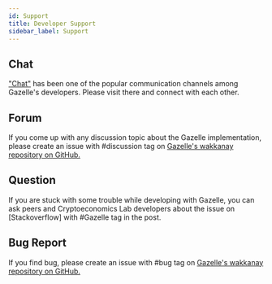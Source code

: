 ```yaml
---
id: Support
title: Developer Support
sidebar_label: Support
---
```


## Chat

["Chat"]() has been one of the popular communication channels among Gazelle's developers. Please visit there and connect with each other.

## Forum

If you come up with any discussion topic about the Gazelle implementation, please create an issue with #discussion tag on [Gazelle's wakkanay repository on GitHub.](https://github.com/cryptoeconomicslab/wakkanay/)

## Question

If you are stuck with some trouble while developing with Gazelle, you can ask peers and Cryptoeconomics Lab developers about the issue on [Stackoverflow] with #Gazelle tag in the post.

## Bug Report

If you find bug, please create an issue with #bug tag on [Gazelle's wakkanay repository on GitHub.](https://github.com/cryptoeconomicslab/wakkanay/)
